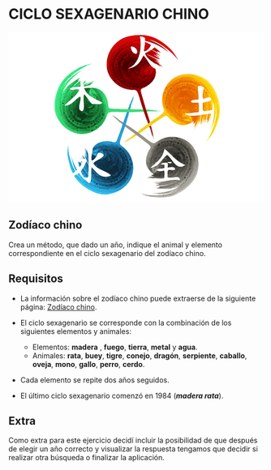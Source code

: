 # CICLO SEXAGENARIO CHINO

![Representación de los 5 elementos](5-elementos.jpg)

## Zodíaco chino

Crea un método, que dado un año, indique el animal y elemento correspondiente en el ciclo sexagenario del zodíaco chino.

## Requisitos

* La información sobre el zodíaco chino puede extraerse de la siguiente página: [Zodíaco chino](https://www.travelchinaguide.com/intro/astrology/60year-cycle.htm).

* El ciclo sexagenario se corresponde con la combinación de los siguientes elementos y animales:
    * Elementos: **madera** , **fuego**, **tierra**, **metal** y **agua**.
    * Animales: **rata**, **buey**, **tigre**, **conejo**, **dragón**, **serpiente**, **caballo**, **oveja**, **mono**, **gallo**, **perro**, **cerdo**.
* Cada elemento se repite dos años seguidos.

* El último ciclo sexagenario comenzó en 1984 (***madera rata***).

## Extra
Como extra para este ejercicio decidí incluir la posibilidad de que después de elegir un año correcto y visualizar la respuesta tengamos que decidir si realizar otra búsqueda o finalizar la aplicación.